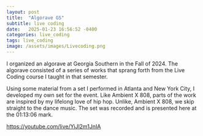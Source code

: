 ```yaml
---
layout: post
title:  "Algorave GS"
subtitle: live coding
date:   2025-01-23 16:56:52 -0400
categories: live_coding
tags: live_coding
image: /assets/images/Livecoding.png
---
```

I organized an algorave at Georgia Southern in the Fall of 2024. The algorave consisted of a series of works that sprang forth from the Live Coding course I taught in that semester. 

Using some material from a set I performed in Atlanta and New York City, I developed my own set for the event.  Like Ambient X 808, parts of the work are inspired by my lifelong love of hip hop. Unlike, Ambient X 808, we skip straight to the dance music. The set was recorded and is presented here at the 01:13:06 mark.

https://youtube.com/live/YiJl2m1JnIA




<br>